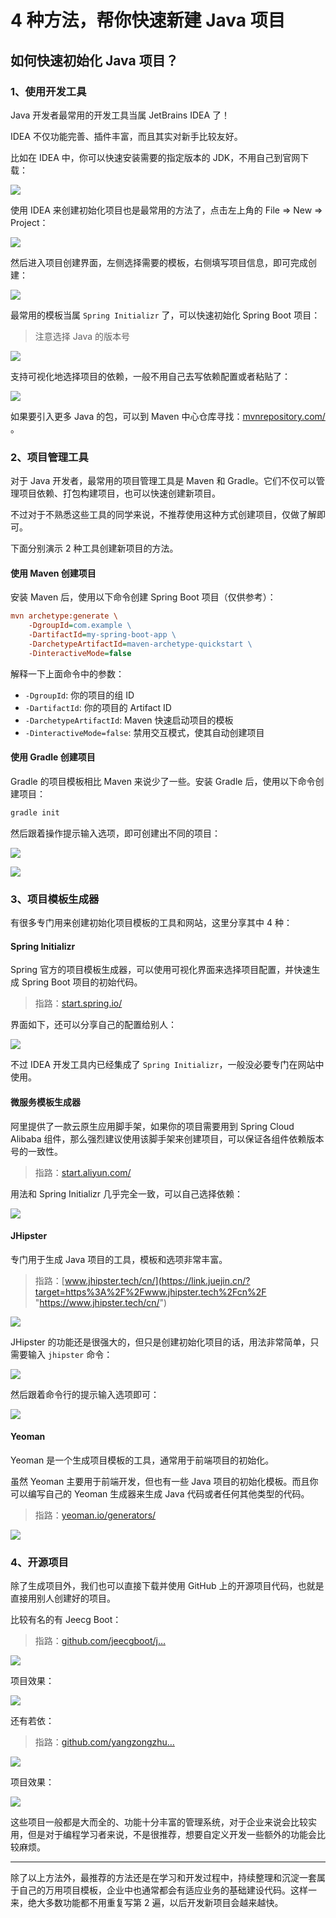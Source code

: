 # 4 种方法，帮你快速新建 Java 项目
如何快速初始化 Java 项目？
----------------

### 1、使用开发工具

Java 开发者最常用的开发工具当属 JetBrains IDEA 了！

IDEA 不仅功能完善、插件丰富，而且其实对新手比较友好。

比如在 IDEA 中，你可以快速安装需要的指定版本的 JDK，不用自己到官网下载：

![](https://p3-juejin.byteimg.com/tos-cn-i-k3u1fbpfcp/6f66bbf627234855b68208b3f7858132~tplv-k3u1fbpfcp-jj-mark:3024:0:0:0:q75.awebp#?w=2344&h=962&s=357048&e=png&b=3c4043)

使用 IDEA 来创建初始化项目也是最常用的方法了，点击左上角的 File => New => Project：

![](https://p3-juejin.byteimg.com/tos-cn-i-k3u1fbpfcp/76a38e32dc7448e8bd6241b59353d1a0~tplv-k3u1fbpfcp-jj-mark:3024:0:0:0:q75.awebp#?w=1272&h=696&s=369741&e=png&b=313437)

然后进入项目创建界面，左侧选择需要的模板，右侧填写项目信息，即可完成创建：

![](https://p3-juejin.byteimg.com/tos-cn-i-k3u1fbpfcp/0f4e0f31de64466d81b99734eeb72e6f~tplv-k3u1fbpfcp-jj-mark:3024:0:0:0:q75.awebp#?w=1926&h=994&s=198437&e=png&b=3d4042)

最常用的模板当属 `Spring Initializr` 了，可以快速初始化 Spring Boot 项目：

> 注意选择 Java 的版本号

![](https://p3-juejin.byteimg.com/tos-cn-i-k3u1fbpfcp/12a7273153114d2f9f1c07f07a2fcf83~tplv-k3u1fbpfcp-jj-mark:3024:0:0:0:q75.awebp#?w=1916&h=1318&s=254866&e=png&b=3d4042)

支持可视化地选择项目的依赖，一般不用自己去写依赖配置或者粘贴了：

![](https://p3-juejin.byteimg.com/tos-cn-i-k3u1fbpfcp/74596559cf464e129ba99745b09abbc3~tplv-k3u1fbpfcp-jj-mark:3024:0:0:0:q75.awebp#?w=1932&h=1242&s=201013&e=png&b=3c3f41)

如果要引入更多 Java 的包，可以到 Maven 中心仓库寻找：[mvnrepository.com/](https://link.juejin.cn/?target=http%3A%2F%2Fmvnrepository.com%2F "http://mvnrepository.com/") 。

### 2、项目管理工具

对于 Java 开发者，最常用的项目管理工具是 Maven 和 Gradle。它们不仅可以管理项目依赖、打包构建项目，也可以快速创建新项目。

不过对于不熟悉这些工具的同学来说，不推荐使用这种方式创建项目，仅做了解即可。

下面分别演示 2 种工具创建新项目的方法。

#### 使用 Maven 创建项目

安装 Maven 后，使用以下命令创建 Spring Boot 项目（仅供参考）：

```ini
mvn archetype:generate \
    -DgroupId=com.example \
    -DartifactId=my-spring-boot-app \
    -DarchetypeArtifactId=maven-archetype-quickstart \
    -DinteractiveMode=false

```

解释一下上面命令中的参数：

*   `-DgroupId`: 你的项目的组 ID
*   `-DartifactId`: 你的项目的 Artifact ID
*   `-DarchetypeArtifactId`: Maven 快速启动项目的模板
*   `-DinteractiveMode=false`: 禁用交互模式，使其自动创建项目

#### 使用 Gradle 创建项目

Gradle 的项目模板相比 Maven 来说少了一些。安装 Gradle 后，使用以下命令创建项目：

```csharp
gradle init

```

然后跟着操作提示输入选项，即可创建出不同的项目：

![](https://p3-juejin.byteimg.com/tos-cn-i-k3u1fbpfcp/5e503202c63e425094d416612a1f0643~tplv-k3u1fbpfcp-jj-mark:3024:0:0:0:q75.awebp#?w=1604&h=1066&s=138341&e=png&b=2b2b2b)

![](https://p3-juejin.byteimg.com/tos-cn-i-k3u1fbpfcp/08c2b4fe6a1c47a7a2ea463b20d818ef~tplv-k3u1fbpfcp-jj-mark:3024:0:0:0:q75.awebp#?w=2618&h=920&s=180140&e=png&b=2b2b2b)

### 3、项目模板生成器

有很多专门用来创建初始化项目模板的工具和网站，这里分享其中 4 种：

#### Spring Initializr

Spring 官方的项目模板生成器，可以使用可视化界面来选择项目配置，并快速生成 Spring Boot 项目的初始代码。

> 指路：[start.spring.io/](https://link.juejin.cn/?target=https%3A%2F%2Fstart.spring.io%2F "https://start.spring.io/")

界面如下，还可以分享自己的配置给别人：

![](https://p3-juejin.byteimg.com/tos-cn-i-k3u1fbpfcp/7c7b3a4297684c60a67b6c1bfb255d14~tplv-k3u1fbpfcp-jj-mark:3024:0:0:0:q75.awebp#?w=2564&h=1484&s=239051&e=png&b=ffffff)

不过 IDEA 开发工具内已经集成了 `Spring Initializr`，一般没必要专门在网站中使用。

#### 微服务模板生成器

阿里提供了一款云原生应用脚手架，如果你的项目需要用到 Spring Cloud Alibaba 组件，那么强烈建议使用该脚手架来创建项目，可以保证各组件依赖版本号的一致性。

> 指路：[start.aliyun.com/](https://link.juejin.cn/?target=https%3A%2F%2Fstart.aliyun.com%2F "https://start.aliyun.com/")

用法和 Spring Initializr 几乎完全一致，可以自己选择依赖：

![](https://p3-juejin.byteimg.com/tos-cn-i-k3u1fbpfcp/4c3442b292334cd88ae70f3d68d94641~tplv-k3u1fbpfcp-jj-mark:3024:0:0:0:q75.awebp#?w=1860&h=1440&s=159147&e=png&b=fcfcfc)

#### JHipster

专门用于生成 Java 项目的工具，模板和选项非常丰富。

> 指路：[www.jhipster.tech/cn/](https://link.juejin.cn/?target=https%3A%2F%2Fwww.jhipster.tech%2Fcn%2F "https://www.jhipster.tech/cn/")

![](https://p3-juejin.byteimg.com/tos-cn-i-k3u1fbpfcp/82f9c2f5637842b89dde0f385edc31e2~tplv-k3u1fbpfcp-jj-mark:3024:0:0:0:q75.awebp#?w=1688&h=492&s=99411&e=png&b=5289c7)

JHipster 的功能还是很强大的，但只是创建初始化项目的话，用法非常简单，只需要输入 `jhipster` 命令：

![](https://p3-juejin.byteimg.com/tos-cn-i-k3u1fbpfcp/c0a8defe41274d8f9e830b83fb49f57c~tplv-k3u1fbpfcp-jj-mark:3024:0:0:0:q75.awebp#?w=1772&h=716&s=84564&e=png&b=2b2b2b)

然后跟着命令行的提示输入选项即可：

![](https://p3-juejin.byteimg.com/tos-cn-i-k3u1fbpfcp/8b7899c0d0414c2588ed3985253b7b93~tplv-k3u1fbpfcp-jj-mark:3024:0:0:0:q75.awebp#?w=1956&h=610&s=137259&e=png&b=2b2b2b)

#### Yeoman

Yeoman 是一个生成项目模板的工具，通常用于前端项目的初始化。

虽然 Yeoman 主要用于前端开发，但也有一些 Java 项目的初始化模板。而且你可以编写自己的 Yeoman 生成器来生成 Java 代码或者任何其他类型的代码。

> 指路：[yeoman.io/generators/](https://link.juejin.cn/?target=https%3A%2F%2Fyeoman.io%2Fgenerators%2F "https://yeoman.io/generators/")

![](https://p3-juejin.byteimg.com/tos-cn-i-k3u1fbpfcp/e1a8c6281142415da70cc245920e0c19~tplv-k3u1fbpfcp-jj-mark:3024:0:0:0:q75.awebp#?w=1988&h=1374&s=276409&e=png&b=fefefe)

### 4、开源项目

除了生成项目外，我们也可以直接下载并使用 GitHub 上的开源项目代码，也就是直接用别人创建好的项目。

比较有名的有 Jeecg Boot：

> 指路：[github.com/jeecgboot/j…](https://link.juejin.cn/?target=https%3A%2F%2Fgithub.com%2Fjeecgboot%2Fjeecg-boot "https://github.com/jeecgboot/jeecg-boot")

![](https://p3-juejin.byteimg.com/tos-cn-i-k3u1fbpfcp/219cb2a55fe148399a6faa1d8ff47c79~tplv-k3u1fbpfcp-jj-mark:3024:0:0:0:q75.awebp#?w=2094&h=894&s=349054&e=png&b=ffffff)

项目效果：

![](https://p3-juejin.byteimg.com/tos-cn-i-k3u1fbpfcp/9d5448ea495f4fe9989ba18c8c423235~tplv-k3u1fbpfcp-jj-mark:3024:0:0:0:q75.awebp#?w=1600&h=757&s=371417&e=png&b=fefefe)

还有若依：

> 指路：[github.com/yangzongzhu…](https://link.juejin.cn/?target=https%3A%2F%2Fgithub.com%2Fyangzongzhuan%2FRuoYi "https://github.com/yangzongzhuan/RuoYi")

![](https://p3-juejin.byteimg.com/tos-cn-i-k3u1fbpfcp/63704a00935145ca8fd3d6c2cdf65b0f~tplv-k3u1fbpfcp-jj-mark:3024:0:0:0:q75.awebp#?w=1996&h=578&s=182474&e=png&b=ffffff)

项目效果：

![](https://p3-juejin.byteimg.com/tos-cn-i-k3u1fbpfcp/54477a41e26e4466a2a84ef865e032de~tplv-k3u1fbpfcp-jj-mark:3024:0:0:0:q75.awebp#?w=1366&h=768&s=275264&e=png&b=b3b0aa)

这些项目一般都是大而全的、功能十分丰富的管理系统，对于企业来说会比较实用，但是对于编程学习者来说，不是很推荐，想要自定义开发一些额外的功能会比较麻烦。

* * *

除了以上方法外，最推荐的方法还是在学习和开发过程中，持续整理和沉淀一套属于自己的万用项目模板，企业中也通常都会有适应业务的基础建设代码。这样一来，绝大多数功能都不用重复写第 2 遍，以后开发新项目会越来越快。

